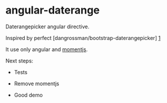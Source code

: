 angular-daterange
=================

Daterangepicker angular directive.

Inspired by perfect [dangrossman/bootstrap-daterangepicker] [1]

It use only angular and [momentjs].

Next steps:
* Tests
* Remove momentjs
* Good demo



  [1]: https://github.com/dangrossman/bootstrap-daterangepicker
  [momentjs]: http://momentjs.com

